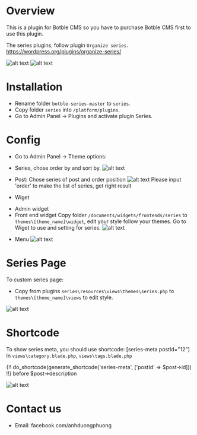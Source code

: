 # Overview
This is a plugin for Botble CMS so you have to purchase Botble CMS first to use this plugin.

The series plugins, follow plugin `Organize series`.
https://wordpress.org/plugins/organize-series/

![alt text](https://github.com/tvad911/botble-series/blob/master/documents/images/01-a.jpg?raw=true)
![alt text](https://github.com/tvad911/botble-series/blob/master/documents/images/01-b.jpg?raw=true)
# Installation

- Rename folder `botble-series-master` to `series`.
- Copy folder `series` into `/platform/plugins`.
- Go to Admin Panel -> Plugins and activate plugin Series.



# Config
- Go to Admin Panel -> Theme options:
+ Series, chose order by and sort by.
![alt text](https://github.com/tvad911/botble-series/blob/master/documents/images/02.jpg?raw=true)

- Post:
Chose series of post and order position
![alt text](https://github.com/tvad911/botble-series/blob/master/documents/images/03.jpg?raw=true)
Please input 'order' to make the list of series, get right result

- Wiget
+ Admin widget
+ Front end widget
Copy folder `/documents/widgets/frontends/series` to `themes\[theme_name]\widget`, edit your style follow your themes.
Go to Wiget to use and setting for series.
![alt text](https://github.com/tvad911/botble-series/blob/master/documents/images/04.jpg?raw=true)

- Menu
![alt text](https://github.com/tvad911/botble-series/blob/master/documents/images/05.jpg?raw=true)

# Series Page
To custom series page: 
- Copy from plugins `series\resources\views\themes\series.php` to `themes\[theme_name]\views` to edit style.

![alt text](https://github.com/tvad911/botble-series/blob/master/documents/images/06.jpg?raw=true)
# Shortcode
To show series meta, you should use shortcode: [series-meta postId="12"]
In `views\category.blade.php`, `views\tags.blade.php`

{!! do_shortcode(generate_shortcode('series-meta', ['postId' => $post->id])) !!} before $post->description

![alt text](https://github.com/tvad911/botble-series/blob/master/documents/images/07.jpg?raw=true)

# Contact us
- Email: facebook.com/anhduongphuong

